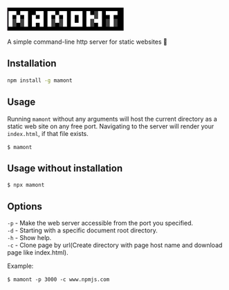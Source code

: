 
![alt text](assets/logo.png "Title")

A simple сommand-line http server for static websites 🤘

## Installation

```sh
npm install -g mamont
```

## Usage

Running `mamont` without any arguments will host the current directory as a static web site on any free port. Navigating to the server will render your `index.html`, if that file exists.

```
$ mamont
```

## Usage without installation

```
$ npx mamont
```

## Options

`-p` - Make the web server accessible from the port you specified.  
`-d` -	Starting with a specific document root directory.  
`-h` -	Show help.  
`-c` - Clone page by url(Create directory with page host name and download page like index.html).

Example:

```
$ mamont -p 3000 -c www.npmjs.com
```